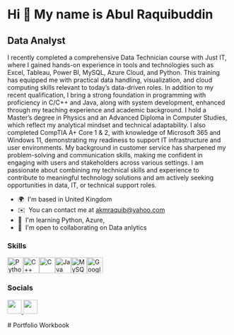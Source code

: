Hi 👋 My name is Abul Raquibuddin
=================================

Data Analyst
------------

I recently completed a comprehensive Data Technician course with Just IT, where I gained hands-on experience in tools and technologies such as Excel, Tableau, Power BI, MySQL, Azure Cloud, and Python. This training has equipped me with practical data handling, visualization, and cloud computing skills relevant to today’s data-driven roles. In addition to my recent qualification, I bring a strong foundation in programming with proficiency in C/C++ and Java, along with system development, enhanced through my teaching experience and academic background. I hold a Master’s degree in Physics and an Advanced Diploma in Computer Studies, which reflect my analytical mindset and technical adaptability. I also completed CompTIA A+ Core 1 & 2, with knowledge of Microsoft 365 and Windows 11, demonstrating my readiness to support IT infrastructure and user environments. My background in customer service has sharpened my problem-solving and communication skills, making me confident in engaging with users and stakeholders across various settings. I am passionate about combining my technical skills and experience to contribute to meaningful technology solutions and am actively seeking opportunities in data, IT, or technical support roles.

* 🌍  I'm based in United Kingdom
* ✉️  You can contact me at [akmraquib@yahoo.com](mailto:akmraquib@yahoo.com)
* 🧠  I'm learning Python, Azure,
* 🤝  I'm open to collaborating on Data anlytics

### Skills


<p align="left">
<a href="https://www.python.org/" target="_blank" rel="noreferrer"><img src="https://raw.githubusercontent.com/danielcranney/readme-generator/main/public/icons/skills/python-colored.svg" width="36" height="36" alt="Python" /></a><a href="https://docs.microsoft.com/en-us/cpp/?view=msvc-170" target="_blank" rel="noreferrer"><img src="https://raw.githubusercontent.com/danielcranney/readme-generator/main/public/icons/skills/cplusplus-colored.svg" width="36" height="36" alt="C++" /></a><a href="https://docs.microsoft.com/en-us/cpp/?view=msvc-170" target="_blank" rel="noreferrer"><img src="https://raw.githubusercontent.com/danielcranney/readme-generator/main/public/icons/skills/c-colored.svg" width="36" height="36" alt="C" /></a><a href="https://www.oracle.com/java/" target="_blank" rel="noreferrer"><img src="https://raw.githubusercontent.com/danielcranney/readme-generator/main/public/icons/skills/java-colored.svg" width="36" height="36" alt="Java" /></a><a href="https://www.mysql.com/" target="_blank" rel="noreferrer"><img src="https://raw.githubusercontent.com/danielcranney/readme-generator/main/public/icons/skills/mysql-colored.svg" width="36" height="36" alt="MySQL" /></a><a href="https://cloud.google.com/" target="_blank" rel="noreferrer"><img src="https://raw.githubusercontent.com/danielcranney/readme-generator/main/public/icons/skills/googlecloud-colored.svg" width="36" height="36" alt="Google Cloud" /></a>
</p>


### Socials

<p align="left"> <a href="https://www.github.com/akmraquib/Portfolio" target="_blank" rel="noreferrer"> <picture> <source media="(prefers-color-scheme: dark)" srcset="https://raw.githubusercontent.com/danielcranney/readme-generator/main/public/icons/socials/github-dark.svg" /> <source media="(prefers-color-scheme: light)" srcset="https://raw.githubusercontent.com/danielcranney/readme-generator/main/public/icons/socials/github.svg" /> <img src="https://raw.githubusercontent.com/danielcranney/readme-generator/main/public/icons/socials/github.svg" width="32" height="32" /> </picture> </a> <a href="https://www.linkedin.com/in/a-raquibuddin-17958876" target="_blank" rel="noreferrer"> <picture> <source media="(prefers-color-scheme: dark)" srcset="https://raw.githubusercontent.com/danielcranney/readme-generator/main/public/icons/socials/linkedin-dark.svg" /> <source media="(prefers-color-scheme: light)" srcset="https://raw.githubusercontent.com/danielcranney/readme-generator/main/public/icons/socials/linkedin.svg" /> <img src="https://raw.githubusercontent.com/danielcranney/readme-generator/main/public/icons/socials/linkedin.svg" width="32" height="32" /> </picture> </a></p># Portfolio
Workbook
